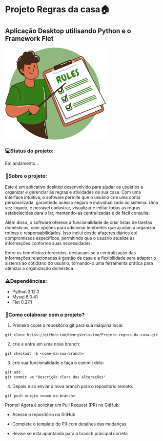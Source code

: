 # Projeto Regras da casa🏠

## Aplicação Desktop utilisando Python e o Framework Flet


<img src="/src/views/assets/logo_projeto_regras.png" alt="Logo do projeto regras da casa" height=300 width=330>


### 💻**Status do projeto:** 
Em andamento...

### 📑**Sobre o projeto:**

Este é um aplicativo desktop desenvolvido para ajudar os usuários a organizar e gerenciar as regras e atividades de sua casa. Com uma interface intuitiva, o software permite que o usuário crie uma conta personalizada, garantindo acesso seguro e individualizado ao sistema. Uma vez logado, é possível cadastrar, visualizar e editar todas as regras estabelecidas para o lar, mantendo-as centralizadas e de fácil consulta.

Além disso, o software oferece a funcionalidade de criar listas de tarefas domésticas, com opções para adicionar lembretes que ajudam a organizar rotinas e responsabilidades. Isso inclui desde afazeres diários até compromissos específicos, permitindo que o usuário atualize as informações conforme suas necessidades.

Entre os benefícios oferecidos, destacam-se a centralização das informações relacionadas à gestão da casa e a flexibilidade para adaptar o sistema ao cotidiano do usuário, tornando-o uma ferramenta prática para otimizar a organização doméstica.

### ⚠️**Dependências:**
- Python 3.12.3
- Mysql 8.0.41
- Flet 0.27.1

### 🤝**Como colaborar com o projeto?**

1. Primeiro copie o repositório git para sua máquina local:
```
git clone https://github.com/HenryVerissimo/Projeto-regras-da-casa.git
```
2. crie e entre em uma nova branch:
```
git checkout -b <nome-da-sua-branch>
```
3. crie sua funcionalidade e faça o commit dela:
```
git add .
git commit -m "Descrição clara das alterações"
```
4. Depois é só enviar a nova branch para o repositório remoto:
```
git push origin <nome-da-branch>
```
Pronto! Agora é solicitar um Pull Request (PR) no GitHub:

- Acesse o repositório no GitHub

- Complete o template do PR com detalhes das mudanças

- Revise se está apontando para a branch principal correta
